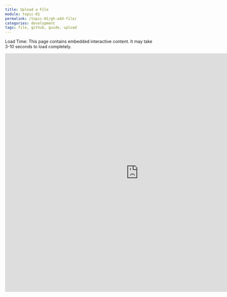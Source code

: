 ```yaml
---
title: Upload a File
module: topic-01
permalink: /topic-01/gh-add-file/
categories: development
tags: file, github, guide, upload
---
```


<div class="divider-heading"></div>


<span class="label label-warning">Load Time:</span> This page contains embedded interactive content. It may take 3-10 seconds to load completely.

<iframe src="https://umontanamediaarts.com/MART341/wp-admin/admin-ajax.php?action=h5p_embed&id=4" width="877" height="785" frameborder="0" allowfullscreen="allowfullscreen"></iframe><script src="https://umontanamediaarts.com/MART341/wp-content/plugins/h5p/h5p-php-library/js/h5p-resizer.js" charset="UTF-8"></script>
